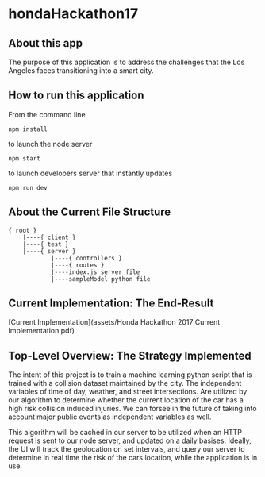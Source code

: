 # hondaHackathon17

## About this app

The purpose of this application is to address the challenges that the Los
Angeles faces transitioning into a smart city.

## How to run this application

From the command line

```
npm install
```

to launch the node server

```
npm start
```

to launch developers server that instantly updates

```
npm run dev
```

## About the Current File Structure

```
{ root }
    |----{ client }
    |----{ test }
    |----{ server }
            |----{ controllers }
            |----{ routes }
            |----index.js server file
            |----sampleModel python file
```

## Current Implementation: The End-Result

[Current Implementation](assets/Honda Hackathon 2017 Current Implementation.pdf)

## Top-Level Overview: The Strategy Implemented

The intent of this project is to train a machine learning python script that is
trained with a collision dataset maintained by the city. The independent
variables of time of day, weather, and street intersections. Are utilized by our
algorithm to determine whether the current location of the car has a high risk
collision induced injuries. We can forsee in the future of taking into account
major public events as independent variables as well.

This algorithm will be cached in our server to be utilized when an HTTP request
is sent to our node server, and updated on a daily basises. Ideally, the UI will
track the geolocation on set intervals, and query our server to determine in
real time the risk of the cars location, while the application is in use.
